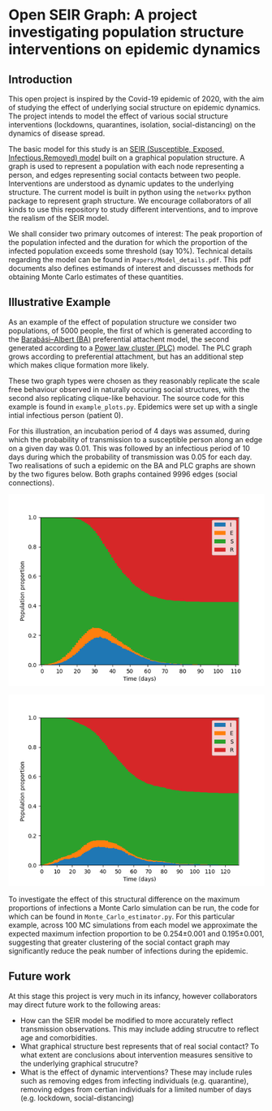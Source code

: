 # Open SEIR Graph: A project investigating population structure interventions on epidemic dynamics


## Introduction

This open project is inspired by the Covid-19 epidemic of 2020, with the aim of studying the
effect of underlying social structure on epidemic dynamics. The project intends to model
the effect of various social structure interventions (lockdowns, quarantines, isolation, social-distancing)
on the dynamics of disease spread. 

The basic model for this study is an [SEIR (Susceptible, Exposed, Infectious,Removed) model](https://en.wikipedia.org/wiki/Compartmental_models_in_epidemiology#Elaborations_on_the_basic_SIR_model) 
built on a graphical population structure. A graph is used to represent a population with each
node representing a person, and edges representing social contacts between two people.
Interventions are understood as dynamic updates to the underlying structure.
The current model is built in python using the `networkx` python package to represent graph structure.
We encourage collaborators of all kinds to use this repository to study different interventions,
and to improve the realism of the SEIR model.

We shall consider two primary outcomes of interest: The peak proportion of the population infected and the duration for which the proportion
of the infected population exceeds some threshold (say 10%). Technical details regarding the model can be found in `Papers/Model_details.pdf`. This pdf
documents also defines estimands of interest and discusses methods for obtaining
Monte Carlo estimates of these quantities. 




## Illustrative Example

As an example of the effect of population structure we consider two populations, of 5000
people, the first of which is generated according to the [Barabási–Albert (BA)](https://en.wikipedia.org/wiki/Barab%C3%A1si%E2%80%93Albert_model)
preferential attachent model, the second generated according to a [Power law cluster (PLC)](https://journals.aps.org/pre/abstract/10.1103/PhysRevE.65.026107)
model. The PLC graph grows according to preferential attachment, but has an additional 
step which makes clique formation more likely.

These two graph types were chosen as they reasonably replicate the scale free behaviour observed in naturally occuring
social structures, with the second also replicating clique-like behaviour. The source code for this example is found in 
`example_plots.py`. Epidemics were set up with a single intial infectious person (patient 0).

For this illustration, an incubation period of 4 days was assumed, during which the probability of transmission to a susceptible person along an edge on a given day
was 0.01. This was followed by an infectious period of 10 days during which the probability of transmission
was 0.05 for each day. Two realisations of such a epidemic on the BA and PLC graphs are shown by the two figures below.
Both graphs contained 9996 edges (social connections).

![An example epidemic on a BA population](plots/BA_example.png)

![An example epidemic on a PLC population](plots/Power_cluster_example.png)

To investigate the effect of this structural difference on the maximum proportions of infections
a Monte Carlo simulation can be run, the code for which can be found in `Monte_Carlo_estimator.py`.
For this particular example, across 100 MC simulations from each model we approximate the expected 
maximum infection proportion to be 0.254±0.001 and 0.195±0.001, suggesting that greater clustering of
the social contact graph may significantly reduce the peak number of infections during the epidemic.

## Future work

At this stage this project is very much in its infancy, however collaborators may 
direct future work to the following areas:
* How can the SEIR model be modified to more accurately reflect transmission observations. This may include adding strucutre to reflect age and comorbidities.
* What graphical structure best represents that of real social contact? To what extent
are conclusions about intervention measures sensitive to the underlying graphical strucutre?
* What is the effect of dynamic interventions? These may include rules
such as removing edges from infecting individuals (e.g. quarantine), removing edges from certian 
individuals for a limited number of days (e.g. lockdown, social-distancing)


